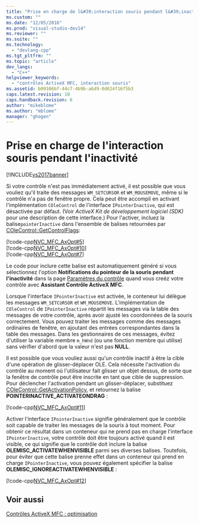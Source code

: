 ```yaml
---
title: "Prise en charge de l&#39;interaction souris pendant l&#39;inactivit&#233; | Microsoft Docs"
ms.custom: ""
ms.date: "12/05/2016"
ms.prod: "visual-studio-dev14"
ms.reviewer: ""
ms.suite: ""
ms.technology: 
  - "devlang-cpp"
ms.tgt_pltfrm: ""
ms.topic: "article"
dev_langs: 
  - "C++"
helpviewer_keywords: 
  - "contrôles ActiveX MFC, interaction souris"
ms.assetid: b09106bf-44c7-4b9b-a6d9-0d624f16f5b3
caps.latest.revision: 10
caps.handback.revision: 6
author: "mikeblome"
ms.author: "mblome"
manager: "ghogen"
---
```

# Prise en charge de l&#39;interaction souris pendant l&#39;inactivit&#233;
[!INCLUDE[vs2017banner](../assembler/inline/includes/vs2017banner.md)]

Si votre contrôle n'est pas immédiatement activé, il est possible que vous vouliez qu'il traite des messages `WM_SETCURSOR` et `WM_MOUSEMOVE`, même si le contrôle n'a pas de fenêtre propre.  Cela peut être accompli en activant l'implémentation `COleControl` de l'interface `IPointerInactive`, qui est désactivée par défaut. \(Voir *ActiveX Kit de développement logiciel \(SDK\)* pour une description de cette interface.\) Pour l'activer, incluez la balise`pointerInactive` dans l'ensemble de balises retournées par [COleControl::GetControlFlags](../Topic/COleControl::GetControlFlags.md):  
  
 [!code-cpp[NVC_MFC_AxOpt#5](../mfc/codesnippet/CPP/providing-mouse-interaction-while-inactive_1.cpp)]  
[!code-cpp[NVC_MFC_AxOpt#10](../mfc/codesnippet/CPP/providing-mouse-interaction-while-inactive_2.cpp)]  
[!code-cpp[NVC_MFC_AxOpt#7](../mfc/codesnippet/CPP/providing-mouse-interaction-while-inactive_3.cpp)]  
  
 Le code pour inclure cette balise est automatiquement généré si vous sélectionnez l'option **Notifications du pointeur de la souris pendant l'inactivité** dans la page [Paramètres du contrôle](../mfc/reference/control-settings-mfc-activex-control-wizard.md) quand vous creéz votre contrôle avec **Assistant Contrôle ActiveX MFC**.  
  
 Lorsque l'interface `IPointerInactive` est activée, le conteneur lui délègue les messages `WM_SETCURSOR` et  `WM_MOUSEMOVE`.  L'implémentation de `COleControl` de `IPointerInactive` répartit les messages via la table des messages de votre contrôle, après avoir ajusté les coordonnées de la souris correctement.  Vous pouvez traiter les messages comme des messages ordinaires de fenêtre, en ajoutant des entrées correspondantes dans la table des messages.  Dans les gestionnaires de ces messages, évitez d'utiliser la variable membre `m_hWnd` \(ou une fonction membre qui utilise\) sans vérifier d'abord que la valeur n'est pas **NULL**.  
  
 Il est possible que vous vouliez aussi qu'un contrôle inactif à être la cible d'une opération de glisser\-déplacer OLE.  Cela nécessite l'activation du contrôle au moment où l'utilisateur fait glisser un objet dessus, de sorte que la fenêtre de contrôle peut être inscrite en tant que cible de suppression.  Pour déclencher l'activation pendant un glisser\-déplacer, substituez [COleControl::GetActivationPolicy](../Topic/COleControl::GetActivationPolicy.md), et retournez la balise **POINTERINACTIVE\_ACTIVATEONDRAG** :  
  
 [!code-cpp[NVC_MFC_AxOpt#11](../mfc/codesnippet/CPP/providing-mouse-interaction-while-inactive_4.cpp)]  
  
 Activer l'interface `IPointerInactive` signifie généralement que le contrôle soit capable de traiter les messages de la souris à tout moment.  Pour obtenir ce résultat dans un conteneur qui ne prend pas en charge l'interface `IPointerInactive`, votre contrôle doit être toujours activé quand il est visible, ce qui signifie que le contrôle doit inclure la balise **OLEMISC\_ACTIVATEWHENVISIBLE** parmi ses diverses balises.  Toutefois, pour éviter que cette balise prenne effet dans un conteneur qui prend en charge `IPointerInactive`, vous pouvez également spécifier la balise **OLEMISC\_IGNOREACTIVATEWHENVISIBLE** :  
  
 [!code-cpp[NVC_MFC_AxOpt#12](../mfc/codesnippet/CPP/providing-mouse-interaction-while-inactive_5.cpp)]  
  
## Voir aussi  
 [Contrôles ActiveX MFC : optimisation](../mfc/mfc-activex-controls-optimization.md)